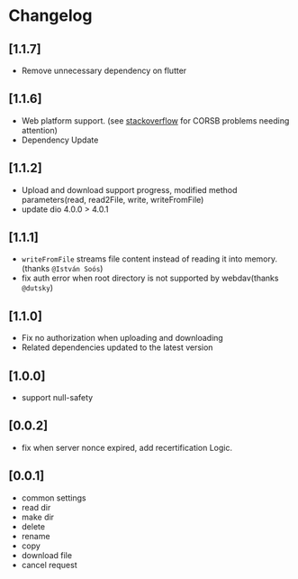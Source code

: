 # Changelog

## [1.1.7]
- Remove unnecessary dependency on flutter

## [1.1.6]

- Web platform support. (see [stackoverflow](https://stackoverflow.com/questions/65630743/how-to-solve-flutter-web-api-cors-error-only-with-dart-code) for CORSB problems needing attention)
- Dependency Update

## [1.1.2]

- Upload and download support progress, modified method parameters(read, read2File, write, writeFromFile)
- update dio 4.0.0 > 4.0.1

## [1.1.1]

- `writeFromFile` streams file content instead of reading it into memory.(thanks `@István Soós`)
- fix auth error when root directory is not supported by webdav(thanks `@dutsky`)

## [1.1.0]

- Fix no authorization when uploading and downloading 
- Related dependencies updated to the latest version

## [1.0.0]

- support null-safety

## [0.0.2] 

- fix when server nonce expired, add recertification Logic.

## [0.0.1] 

* common settings
* read dir
* make dir
* delete
* rename
* copy
* download file
* cancel request
